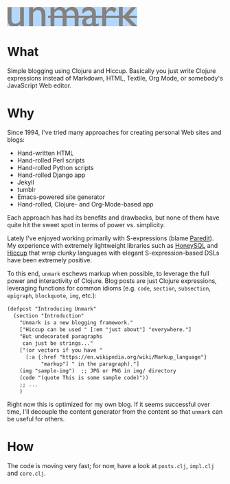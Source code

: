 
![image](img/unmark-sm.png)

# What

Simple blogging using Clojure and Hiccup.  Basically you just write
Clojure expressions instead of Markdown, HTML, Textile, Org Mode, or
somebody's JavaScript Web editor.

# Why

Since 1994, I've tried many approaches for creating personal Web sites
and blogs:

- Hand-written HTML
- Hand-rolled Perl scripts
- Hand-rolled Python scripts
- Hand-rolled Django app
- Jekyll
- tumblr
- Emacs-powered site generator
- Hand-rolled, Clojure- and Org-Mode-based app

Each approach has had its benefits and drawbacks, but none of them
have quite hit the sweet spot in terms of power vs. simplicity.

Lately I've enjoyed working primarily with S-expressions (blame
[Paredit](http://www.emacswiki.org/emacs/ParEdit)).  My experience
with extremely lightweight libraries such as
[HoneySQL](https://github.com/jkk/honeysql) and
[Hiccup](https://github.com/weavejester/hiccup) that wrap clunky
languages with elegant S-expression-based DSLs have been extremely
positive.

To this end, `unmark` eschews markup when possible, to leverage the
full power and interactivity of Clojure.  Blog posts are just Clojure
expressions, leveraging functions for common idioms (e.g. `code`,
`section`, `subsection`, `epigraph`, `blockquote`, `img`, etc.):

    (defpost "Introducing Unmark"
      (section "Introduction"
        "Unmark is a new blogging framework."
        ["Hiccup can be used " [:em "just about"] "everywhere."]
        "But undecorated paragraphs
         can just be strings..."
        ["(or vectors if you have "
          [:a {:href "https://en.wikipedia.org/wiki/Markup_language"}
               "markup"] " in the paragraph)."]
        (img "sample-img")  ;; JPG or PNG in img/ directory
        (code "(quote This is some sample code)"))
        ;; ...
        )

Right now this is optimized for my own blog.  If it seems successful
over time, I'll decouple the content generator from the content so
that `unmark` can be useful for others.

# How

The code is moving very fast; for now, have a look at `posts.clj`,
`impl.clj` and `core.clj`.
